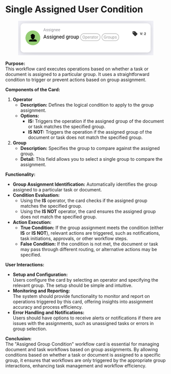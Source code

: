 # Single Assigned User Condition

<figure><img src="../../../../.gitbook/assets/image (16) (2).png" alt="" width="563"><figcaption></figcaption></figure>

**Purpose:**\
This workflow card executes operations based on whether a task or document is assigned to a particular group. It uses a straightforward condition to trigger or prevent actions based on group assignment.

**Components of the Card:**

1. **Operator**
   * **Description:** Defines the logical condition to apply to the group assignment.
   * **Options:**
     * **IS:** Triggers the operation if the assigned group of the document or task matches the specified group.
     * **IS NOT:** Triggers the operation if the assigned group of the document or task does not match the specified group.
2. **Group**
   * **Description:** Specifies the group to compare against the assigned group.
   * **Detail:** This field allows you to select a single group to compare the assignment.

**Functionality:**

* **Group Assignment Identification:** Automatically identifies the group assigned to a particular task or document.
* **Condition Evaluation:**
  * Using the **IS** operator, the card checks if the assigned group matches the specified group.
  * Using the **IS NOT** operator, the card ensures the assigned group does not match the specified group.
* **Action Execution:**
  * **True Condition:** If the group assignment meets the condition (either **IS** or **IS NOT**), relevant actions are triggered, such as notifications, task initiations, approvals, or other workflow steps.
  * **False Condition:** If the condition is not met, the document or task may pass through different routing, or alternative actions may be specified.

**User Interactions:**

* **Setup and Configuration:**\
  Users configure the card by selecting an operator and specifying the relevant group. The setup should be simple and intuitive.
* **Monitoring and Reporting:**\
  The system should provide functionality to monitor and report on operations triggered by this card, offering insights into assignment accuracy and process efficiency.
* **Error Handling and Notifications:**\
  Users should have options to receive alerts or notifications if there are issues with the assignments, such as unassigned tasks or errors in group selection.

**Conclusion:**\
The "Assigned Group Condition" workflow card is essential for managing document and task workflows based on group assignments. By allowing conditions based on whether a task or document is assigned to a specific group, it ensures that workflows are only triggered by the appropriate group interactions, enhancing task management and workflow efficiency.
